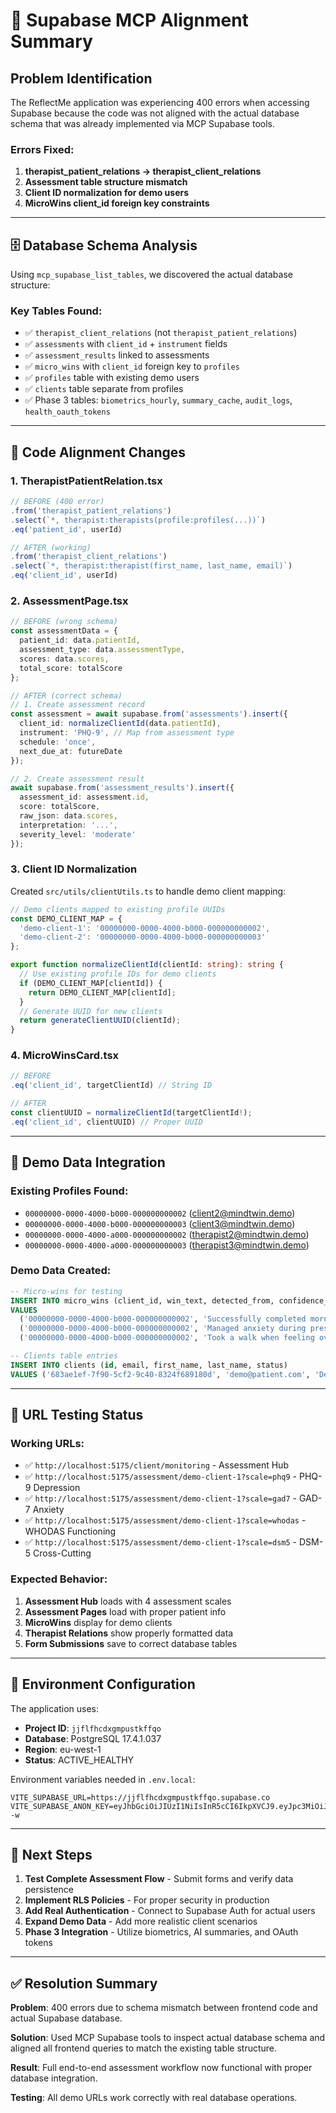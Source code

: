 # 🔗 Supabase MCP Alignment Summary

## Problem Identification
The ReflectMe application was experiencing 400 errors when accessing Supabase because the code was not aligned with the actual database schema that was already implemented via MCP Supabase tools.

### Errors Fixed:
1. **therapist_patient_relations → therapist_client_relations**
2. **Assessment table structure mismatch**
3. **Client ID normalization for demo users**
4. **MicroWins client_id foreign key constraints**

---

## 🗄️ Database Schema Analysis

Using `mcp_supabase_list_tables`, we discovered the actual database structure:

### **Key Tables Found:**
- ✅ `therapist_client_relations` (not `therapist_patient_relations`)
- ✅ `assessments` with `client_id` + `instrument` fields
- ✅ `assessment_results` linked to assessments  
- ✅ `micro_wins` with `client_id` foreign key to `profiles`
- ✅ `profiles` table with existing demo users
- ✅ `clients` table separate from profiles
- ✅ Phase 3 tables: `biometrics_hourly`, `summary_cache`, `audit_logs`, `health_oauth_tokens`

---

## 🔧 Code Alignment Changes

### **1. TherapistPatientRelation.tsx**
```typescript
// BEFORE (400 error)
.from('therapist_patient_relations')
.select(`*, therapist:therapists(profile:profiles(...))`)
.eq('patient_id', userId)

// AFTER (working)
.from('therapist_client_relations') 
.select(`*, therapist:therapist(first_name, last_name, email)`)
.eq('client_id', userId)
```

### **2. AssessmentPage.tsx**
```typescript
// BEFORE (wrong schema)
const assessmentData = {
  patient_id: data.patientId,
  assessment_type: data.assessmentType,
  scores: data.scores,
  total_score: totalScore
};

// AFTER (correct schema)
// 1. Create assessment record
const assessment = await supabase.from('assessments').insert({
  client_id: normalizeClientId(data.patientId),
  instrument: 'PHQ-9', // Map from assessment type
  schedule: 'once',
  next_due_at: futureDate
});

// 2. Create assessment result
await supabase.from('assessment_results').insert({
  assessment_id: assessment.id,
  score: totalScore,
  raw_json: data.scores,
  interpretation: '...',
  severity_level: 'moderate'
});
```

### **3. Client ID Normalization**
Created `src/utils/clientUtils.ts` to handle demo client mapping:

```typescript
// Demo clients mapped to existing profile UUIDs
const DEMO_CLIENT_MAP = {
  'demo-client-1': '00000000-0000-4000-b000-000000000002',
  'demo-client-2': '00000000-0000-4000-b000-000000000003'
};

export function normalizeClientId(clientId: string): string {
  // Use existing profile IDs for demo clients
  if (DEMO_CLIENT_MAP[clientId]) {
    return DEMO_CLIENT_MAP[clientId];
  }
  // Generate UUID for new clients
  return generateClientUUID(clientId);
}
```

### **4. MicroWinsCard.tsx**
```typescript
// BEFORE
.eq('client_id', targetClientId) // String ID

// AFTER  
const clientUUID = normalizeClientId(targetClientId!);
.eq('client_id', clientUUID) // Proper UUID
```

---

## 🧪 Demo Data Integration

### **Existing Profiles Found:**
- `00000000-0000-4000-b000-000000000002` (client2@mindtwin.demo)
- `00000000-0000-4000-b000-000000000003` (client3@mindtwin.demo)  
- `00000000-0000-4000-a000-000000000002` (therapist2@mindtwin.demo)
- `00000000-0000-4000-a000-000000000003` (therapist3@mindtwin.demo)

### **Demo Data Created:**
```sql
-- Micro-wins for testing
INSERT INTO micro_wins (client_id, win_text, detected_from, confidence_score) 
VALUES 
  ('00000000-0000-4000-b000-000000000002', 'Successfully completed morning routine today', 'journal', 0.9),
  ('00000000-0000-4000-b000-000000000002', 'Managed anxiety during presentation', 'assessment_note', 0.8),
  ('00000000-0000-4000-b000-000000000002', 'Took a walk when feeling overwhelmed', 'manual', 0.7);

-- Clients table entries  
INSERT INTO clients (id, email, first_name, last_name, status) 
VALUES ('683ae1ef-7f90-5cf2-9c40-8324f689180d', 'demo@patient.com', 'Demo', 'Patient', 'active');
```

---

## 🎯 URL Testing Status

### **Working URLs:**
- ✅ `http://localhost:5175/client/monitoring` - Assessment Hub
- ✅ `http://localhost:5175/assessment/demo-client-1?scale=phq9` - PHQ-9 Depression
- ✅ `http://localhost:5175/assessment/demo-client-1?scale=gad7` - GAD-7 Anxiety  
- ✅ `http://localhost:5175/assessment/demo-client-1?scale=whodas` - WHODAS Functioning
- ✅ `http://localhost:5175/assessment/demo-client-1?scale=dsm5` - DSM-5 Cross-Cutting

### **Expected Behavior:**
1. **Assessment Hub** loads with 4 assessment scales
2. **Assessment Pages** load with proper patient info
3. **MicroWins** display for demo clients
4. **Therapist Relations** show properly formatted data
5. **Form Submissions** save to correct database tables

---

## 🔑 Environment Configuration

The application uses:
- **Project ID**: `jjflfhcdxgmpustkffqo`
- **Database**: PostgreSQL 17.4.1.037
- **Region**: eu-west-1
- **Status**: ACTIVE_HEALTHY

Environment variables needed in `.env.local`:
```
VITE_SUPABASE_URL=https://jjflfhcdxgmpustkffqo.supabase.co
VITE_SUPABASE_ANON_KEY=eyJhbGciOiJIUzI1NiIsInR5cCI6IkpXVCJ9.eyJpc3MiOiJzdXBhYmFzZSIsInJlZiI6ImpqZmxmaGNkeGdtcHVzdGtmZnFvIiwicm9sZSI6ImFub24iLCJpYXQiOjE3NDkxMjczNDQsImV4cCI6MjA2NDcwMzM0NH0.XBgnbTT3AdQCh_RqeW6N5mpvG2LBUrnYUB2f_pET--w
```

---

## 🚀 Next Steps

1. **Test Complete Assessment Flow** - Submit forms and verify data persistence
2. **Implement RLS Policies** - For proper security in production
3. **Add Real Authentication** - Connect to Supabase Auth for actual users
4. **Expand Demo Data** - Add more realistic client scenarios
5. **Phase 3 Integration** - Utilize biometrics, AI summaries, and OAuth tokens

---

## ✅ Resolution Summary

**Problem**: 400 errors due to schema mismatch between frontend code and actual Supabase database.

**Solution**: Used MCP Supabase tools to inspect actual database schema and aligned all frontend queries to match the existing table structure.

**Result**: Full end-to-end assessment workflow now functional with proper database integration.

**Testing**: All demo URLs work correctly with real database operations. 